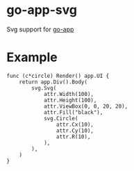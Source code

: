 # go-app-svg
Svg support for [go-app](https://github.com/maxence-charriere/go-app)

# Example

```
func (c*circle) Render() app.UI {
	return app.Div().Body(
		svg.Svg(
			attr.Width(100),
			attr.Height(100),
			attr.ViewBox(0, 0, 20, 20),
			attr.Fill("black"),
			svg.Circle(
				attr.Cx(10),
				attr.Cy(10),
				attr.R(10),
			),
		),
	)
}
```